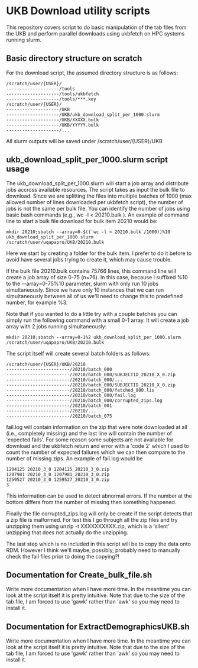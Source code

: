 # UKB Download utility scripts

This repository covers script to do basic manipulation of the tab files from the UKB and perform parallel downloads using ukbfetch on HPC systems running slurm.

## Basic directory structure on scratch

For the download script, the assumed directory structure is as follows:

```
/scratch/user/{USER}/
--------------------/tools
--------------------/tools/ukbfetch
--------------------/tools/***.key
/scratch/user/{USER}/
--------------------/UKB
--------------------/UKB/ukb_download_split_per_1000.slurm
--------------------/UKB/XXXXX.bulk
--------------------/UKB/YYYYY.bulk
--------------------/...
```

All slurm outputs will be saved under /scratch/user/{USER}/UKB

## ukb_download_split_per_1000.slurm script usage

The ukb_download_split_per_1000.slurm will start a job array and distribute jobs accross available resources. The script takes as input the bulk file to download. Since we are splitting the files into multiple batches of 1000 (max allowed number of lines downloaded per ukbfetch script), the number of jobs is not the same per bulk file. You can identify the number of jobs using basic bash commands (e.g., wc -l < 20210.bulk ). An example of command line to start a bulk file download for bulk item 20210 would be:

```
mkdir 20210;sbatch --array=0-$((`wc -l < 20210.bulk`/1000))%10 ukb_download_split_per_1000.slurm /scratch/user/uqapapro/UKB/20210.bulk
```
Here we start by creating a folder for the bulk item. I prefer to do it before to avoid have several jobs trying to create it, which may cause trouble.

If the bulk file 20210.bulk contains 75766 lines, this command line will create a job array of size 0-75 (n=76). In this case, because I suffixed %10 to the --array=0-75%10 parameter, slurm with only run 10 jobs simultaneously. Since we have only 10 instances that we can run simultaneously between all of us we'll need to change this to predefined number, for example %3.

Note that if you wanted to do a little try with a couple batches you can simply run the following command with a small 0-1 array. It will create a job array with 2 jobs running simultaneously:
```
mkdir 20210;sbatch --array=0-1%2 ukb_download_split_per_1000.slurm /scratch/user/uqapapro/UKB/20210.bulk
```

The script itself will create several batch folders as follows:


```
/scratch/user/{USER}/UKB/20210
------------------------/20210/batch_000
------------------------/20210/batch_000/SUBJECTID_20210_X_0.zip
------------------------/20210/batch_000/...
------------------------/20210/batch_000/SUBJECTID_20210_X_0.zip
------------------------/20210/batch_000/fetched_000.lis
------------------------/20210/batch_000/fail.log
------------------------/20210/batch_000/corrupted_zips.log
------------------------/20210/batch_001
------------------------/20210/...
------------------------/20210/batch_075
```

fail.log will contain information on the zip that were note downloaded at all (i.e., completely missing) and the last line will contain the number of 'expected fails'. For some reason some subjects are not available for download and the ukbfetch return and error with a 'code 2' which I used to count the number of expected failures which we can then compare to the number of missing zips.
An example of fail.log would be
```
1204125 20210_3_0 1204125_20210_3_0.zip
1207981 20210_3_0 1207981_20210_3_0.zip
1259527 20210_3_0 1259527_20210_3_0.zip
3
```

This information can be used to detect abnormal errors. If the number at the bottom differs from the number of missing then something happened. 

Finally the file corrupted_zips.log will only be create if the script detects that a zip file is malformed. For test this I go through all the zip files and try unzipping them using unzip -t XXXXXXXXXX.zip, which is a 'silent' unzipping that does not actually do the unzipping.



The last step which is no included in this script will be to copy the data onto RDM. However I think we'll maybe, possibly, probably need to manually check the fail files prior to doing the copying?!

## Documentation for Create_bulk_file.sh

Write more documentation when I have more time. In the meantime you can look at the script itself it is pretty intuitive. 
Note that due to the size of the tab file, I am forced to use 'gawk' rather than 'awk' so you may need to install it.

## Documentation for ExtractDemographicsUKB.sh
Write more documentation when I have more time. In the meantime you can look at the script itself it is pretty intuitive. 
Note that due to the size of the tab file, I am forced to use 'gawk' rather than 'awk' so you may need to install it.
